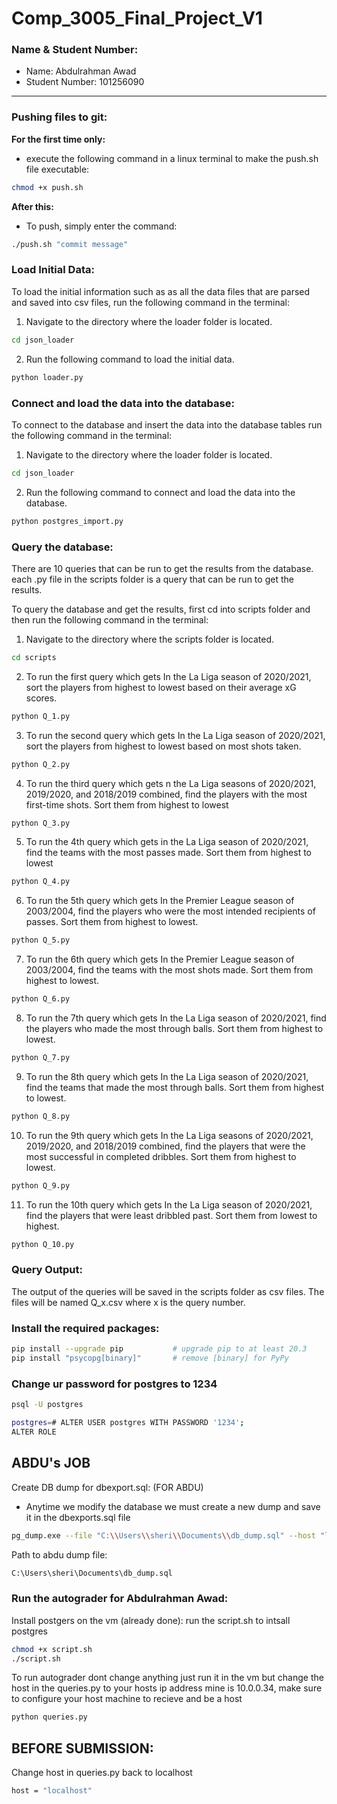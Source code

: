 # Comp_3005_Final_Project_V1

### Name & Student Number:

- Name: Abdulrahman Awad
- Student Number: 101256090

___

### Pushing files to git:

**For the first time only:**
- execute the following command in a linux terminal to make the push.sh file executable:
```bash
chmod +x push.sh
```

**After this:**
- To push, simply enter the command:
```bash
./push.sh "commit message"
```


### Load Initial Data:

To load the initial information such as as all the data files that are parsed and saved into csv files, run the following command in the terminal:

1. Navigate to the directory where the loader folder is located.
```bash
cd json_loader
```
2. Run the following command to load the initial data.
```bash
python loader.py
```

### Connect and load the data into the database:

To connect to the database and insert the data into the database tables run the following command in the terminal:

1. Navigate to the directory where the loader folder is located.
```bash
cd json_loader
```
2. Run the following command to connect and load the data into the database.
```bash
python postgres_import.py
```

### Query the database:

There are 10 queries that can be run to get the results from the database. each .py file in the scripts folder is a query that can be run to get the results.

To query the database and get the results, first cd into scripts folder and then run the following command in the terminal:

1. Navigate to the directory where the scripts folder is located.
```bash
cd scripts
```
2. To run the first query which gets In the La Liga season of 2020/2021, sort the players from highest to lowest based on their
average xG scores.

```bash
python Q_1.py
```

3. To run the second query which gets In the La Liga season of 2020/2021, sort the players from highest to lowest based on most shots
taken.

```bash
python Q_2.py
```

4. To run the third query which gets n the La Liga seasons of 2020/2021, 2019/2020, and 2018/2019 combined, find the players with
the most first-time shots. Sort them from highest to lowest

```bash
python Q_3.py
```

5. To run the 4th query which gets in the La Liga season of 2020/2021, find the teams with the most passes made. Sort them from
highest to lowest

```bash
python Q_4.py
```

6. To run the 5th query which gets In the Premier League season of 2003/2004, find the players who were the most intended
recipients of passes. Sort them from highest to lowest.

```bash
python Q_5.py
```

7. To run the 6th query which gets In the Premier League season of 2003/2004, find the teams with the most shots made. Sort
them from highest to lowest.

```bash
python Q_6.py
```

8. To run the 7th query which gets In the La Liga season of 2020/2021, find the players who made the most through balls. Sort
them from highest to lowest.

```bash
python Q_7.py
```

9. To run the 8th query which gets In the La Liga season of 2020/2021, find the teams that made the most through balls. Sort
them from highest to lowest.

```bash
python Q_8.py
```

10. To run the 9th query which gets In the La Liga seasons of 2020/2021, 2019/2020, and 2018/2019 combined, find the players that
were the most successful in completed dribbles. Sort them from highest to lowest.

```bash
python Q_9.py
```

11. To run the 10th query which gets In the La Liga season of 2020/2021, find the players that were least dribbled past. Sort them
from lowest to highest.

```bash
python Q_10.py
```

### Query Output:

The output of the queries will be saved in the scripts folder as csv files. The files will be named Q_x.csv where x is the query number.


### Install the required packages:

```bash
pip install --upgrade pip           # upgrade pip to at least 20.3
pip install "psycopg[binary]"       # remove [binary] for PyPy
```

### Change ur password for postgres to 1234
```bash
psql -U postgres
```
```bash
postgres=# ALTER USER postgres WITH PASSWORD '1234';
ALTER ROLE
```


## ABDU's JOB
Create DB dump for dbexport.sql: (FOR ABDU)

- Anytime we modify the database we must create a new dump and save it in the dbexports.sql file

```bash
pg_dump.exe --file "C:\\Users\\sheri\\Documents\\db_dump.sql" --host "localhost" --port "5432" --username "postgres" --verbose --format=p "project_database"
```

Path to abdu dump file:
```bash
C:\Users\sheri\Documents\db_dump.sql
```

### Run the autograder for Abdulrahman Awad:

Install postgers on the vm (already done):
run the script.sh to intsall postgres

```bash
chmod +x script.sh
./script.sh
```

To run autograder dont change anything just run it in the vm but change the host in the queries.py to your hosts ip address mine is 10.0.0.34, make sure to configure your host machine to recieve and be a host 

```bash
python queries.py
```

## BEFORE SUBMISSION:

Change host in queries.py back to localhost

```bash 
host = "localhost"
```